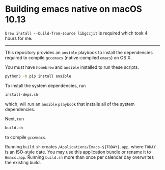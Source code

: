 # Building emacs native on macOS 10.13

`brew install --build-from-source libgccjit` is required which took 4 hours for me.

---

This repository provides an `ansible` playbook to install the dependencies
required to compile `gccemacs` (native-compiled `emacs`) on OS X.

You must have `homebrew` and `ansible` installed to run these scripts.

```bash
python3 -m pip install ansible
```

To install the system dependencies, run

```bash
install-deps.sh
```

which, will run an `ansible` `playbook` that installs all of the system
dependencies.

Next, run

```bash
build.sh
```

to compile `gccemacs`.

Running `build.sh` creates `/Applications/Emacs-${TODAY}.app`, where `TODAY` is
an ISO-style date. You may use this application bundle or rename it to
`Emacs.app`. Running `build.sh` more than once per calendar day overwrites the
existing build.
